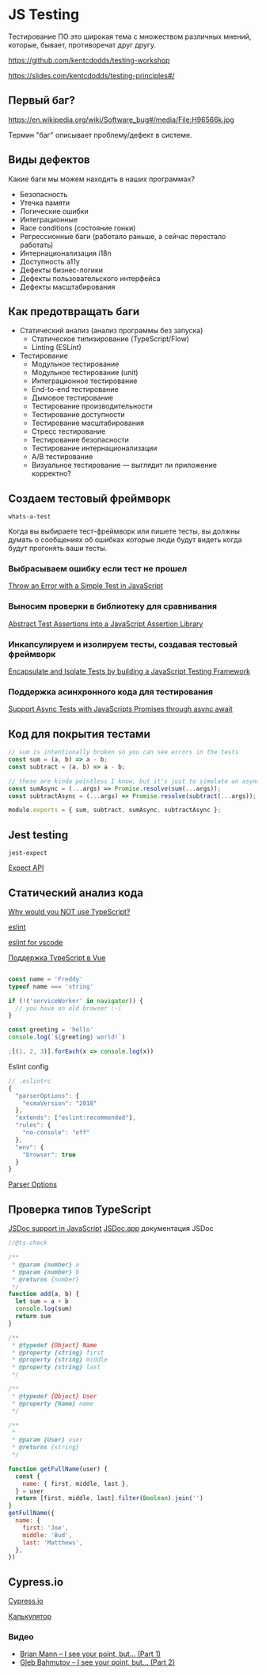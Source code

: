 # JS Testing

Тестирование ПО это широкая тема с множеством различных мнений, которые, бывает, противоречат друг другу.

https://github.com/kentcdodds/testing-workshop

https://slides.com/kentcdodds/testing-principles#/

## Первый баг?

https://en.wikipedia.org/wiki/Software_bug#/media/File:H96566k.jpg

Термин "баг" описывает проблему/дефект в системе.

## Виды дефектов

Какие баги мы можем находить в наших программах?

- Безопасность
- Утечка памяти
- Логические ошибки
- Интеграционные
- Race conditions (состояние гонки)
- Регрессионные баги (работало раньше, а сейчас перестало работать)
- Интернационализация i18n
- Доступность a11y
- Дефекты бизнес-логики
- Дефекты пользовательского интерфейса
- Дефекты масштабирования

## Как предотвращать баги

- Статический анализ (анализ программы без запуска)
  - Статическое типизирование (TypeScript/Flow)
  - Linting (ESLint)
- Тестирование
  - Модульное тестирование
  - Модульное тестирование (unit)
  - Интеграционное тестирование
  - End-to-end тестирование
  - Дымовое тестирование
  - Тестирование производительности
  - Тестирование доступности
  - Тестирование масштабирования
  - Стресс тестирование
  - Тестирование безопасности
  - Тестирование интернационализации
  - A/B тестирование
  - Визуальное тестирование — выглядит ли приложение корректно?

## Создаем тестовый фреймворк

`whats-a-test`

Когда вы выбираете тест-фреймворк или пишете тесты, вы должны думать о сообщениях об ошибках которые люди будут видеть когда будут прогонять ваши тесты.

### Выбрасываем ошибку если тест не прошел

[Throw an Error with a Simple Test in JavaScript](https://codesandbox.io/s/746xx42rrq?fontsize=14)

### Выносим проверки в библиотеку для сравнивания

[Abstract Test Assertions into a JavaScript Assertion Library](https://codesandbox.io/s/2vqo19w2xy?fontsize=14)

### Инкапсулируем и изолируем тесты, создавая тестовый фреймворк

[Encapsulate and Isolate Tests by building a JavaScript Testing Framework](https://codesandbox.io/s/qk3mv3pz8q?fontsize=14)

### Поддержка асинхронного кода для тестирования

[Support Async Tests with JavaScripts Promises through async await](https://codesandbox.io/s/ql1xz99w14?fontsize=14)

## Код для покрытия тестами

```javascript
// sum is intentionally broken so you can see errors in the tests
const sum = (a, b) => a - b;
const subtract = (a, b) => a - b;

// these are kinda pointless I know, but it's just to simulate an async function
const sumAsync = (...args) => Promise.resolve(sum(...args));
const subtractAsync = (...args) => Promise.resolve(subtract(...args));

module.exports = { sum, subtract, sumAsync, subtractAsync };
```

## Jest testing

`jest-expect`

[Expect API](https://jestjs.io/docs/en/expect)

## Статический анализ кода

[Why would you NOT use TypeScript?](http://jonathancreamer.com/why-would-you-not-use-typescript/)

[eslint](https://eslint.org)

[eslint for vscode](https://marketplace.visualstudio.com/items?itemName=dbaeumer.vscode-eslint)

[Поддержка TypeScript в Vue](https://ru.vuejs.org/v2/guide/typescript.html)

```javascript

const name = 'Freddy'
typeof name === 'string'

if (!('serviceWorker' in navigator)) {
  // you have an old browser :-(
}

const greeting = 'hello'
console.log(`${greeting} world!`)

;[(1, 2, 3)].forEach(x => console.log(x))
```

Eslint config

```javascript
// .eslintrc
{
  "parserOptions": {
    "ecmaVersion": "2018"
  },
  "extends": ["eslint:recommended"],
  "rules": {
    "no-console": "off"
  },
  "env": {
    "browser": true
  }
}
```

[Parser Options](https://eslint.org/docs/user-guide/configuring#specifying-parser-options)

## Проверка типов TypeScript

[JSDoc support in JavaScript](https://github.com/Microsoft/TypeScript/wiki/JSDoc-support-in-JavaScript)
[JSDoc.app](https://jsdoc.app) документация JSDoc


```javascript
//@ts-check

/**
 * @param {number} a
 * @param {number} b
 * @returns {number}
 */
function add(a, b) {
  let sum = a + b
  console.log(sum)
  return sum
}

/**
 * @typedef {Object} Name
 * @property {string} first
 * @property {string} middle
 * @property {string} last
 */

/**
 * @typedef {Object} User
 * @property {Name} name
 */

/**
 *
 * @param {User} user
 * @returns {string}
 */

function getFullName(user) {
  const {
    name: { first, middle, last },
  } = user
  return [first, middle, last].filter(Boolean).join('')
}
getFullName({
  name: {
    first: 'Joe',
    middle: 'Bud',
    last: 'Matthews',
  },
})
```

## Cypress.io

[Cypress.io](https://www.cypress.io)

[Калькулятор](https://github.com/curtdp/vue-calculator)

### Видео

- [Brian Mann – I see your point, but… (Part 1)](https://www.youtube.com/watch?v=5XQOK0v_YRE)
- [Gleb Bahmutov – I see your point, but… (Part 2)](https://www.youtube.com/watch?v=5FnalKRjpZk)
